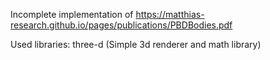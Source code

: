 Incomplete implementation of https://matthias-research.github.io/pages/publications/PBDBodies.pdf

Used libraries: three-d (Simple 3d renderer and math library)

